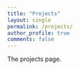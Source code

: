 ```yaml
---
title: "Projects"
layout: single
permalink: /projects/
author_profile: true
comments: false
---
```


The projects page.
